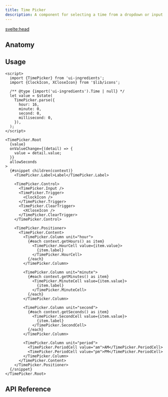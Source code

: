 ```yaml
---
title: Time Picker
description: A component for selecting a time from a dropdown or input interface.
---
```


<script>
  import {TimePickerDemo} from '$lib/demo';
  import {Anatomy} from '$lib/anatomy';
  import {Api} from '$lib/api';
  import Metadata from '$lib/metadata.svelte';
  import PageHeading from '$lib/page-heading.svelte';
</script>

<svelte:head>

  <title>UI Ingredients | {title}</title>
</svelte:head>

<Metadata title="{title}" description="{description}" />
<PageHeading title="{title}" description="{description}" />

<TimePickerDemo />

## Anatomy

<Anatomy id="time-picker" />

## Usage

```svelte
<script>
  import {TimePicker} from 'ui-ingredients';
  import {ClockIcon, XCloseIcon} from '$lib/icons';

  /** @type {import('ui-ingredients').Time | null} */
  let value = $state(
    TimePicker.parse({
      hour: 16,
      minute: 0,
      second: 0,
      millisecond: 0,
    }),
  );
</script>

<TimePicker.Root
  {value}
  onValueChange={(detail) => {
    value = detail.value;
  }}
  allowSeconds
>
  {#snippet children(context)}
    <TimePicker.Label>Label</TimePicker.Label>

    <TimePicker.Control>
      <TimePicker.Input />
      <TimePicker.Trigger>
        <ClockIcon />
      </TimePicker.Trigger>
      <TimePicker.ClearTrigger>
        <XCloseIcon />
      </TimePicker.ClearTrigger>
    </TimePicker.Control>

    <TimePicker.Positioner>
      <TimePicker.Content>
        <TimePicker.Column unit="hour">
          {#each context.getHours() as item}
            <TimePicker.HourCell value={item.value}>
              {item.label}
            </TimePicker.HourCell>
          {/each}
        </TimePicker.Column>

        <TimePicker.Column unit="minute">
          {#each context.getMinutes() as item}
            <TimePicker.MinuteCell value={item.value}>
              {item.label}
            </TimePicker.MinuteCell>
          {/each}
        </TimePicker.Column>

        <TimePicker.Column unit="second">
          {#each context.getSeconds() as item}
            <TimePicker.SecondCell value={item.value}>
              {item.label}
            </TimePicker.SecondCell>
          {/each}
        </TimePicker.Column>

        <TimePicker.Column unit="period">
          <TimePicker.PeriodCell value="am">AM</TimePicker.PeriodCell>
          <TimePicker.PeriodCell value="pm">PM</TimePicker.PeriodCell>
        </TimePicker.Column>
      </TimePicker.Content>
    </TimePicker.Positioner>
  {/snippet}
</TimePicker.Root>
```

## API Reference

<Api id="time-picker" />
